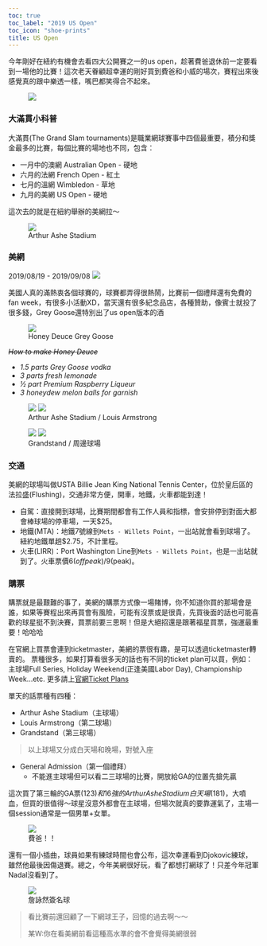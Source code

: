 ```yaml
---
toc: true
toc_label: "2019 US Open"
toc_icon: "shoe-prints"
title: US Open
---
```


今年剛好在紐約有機會去看四大公開賽之一的us open，趁著費爸退休前一定要看到一場他的比賽！這次老天眷顧超幸運的剛好買到費爸和小威的場次，賽程出來後感覺真的跟中樂透一樣，嘴巴都笑得合不起來。

<figure>
    <img src="https://lh3.googleusercontent.com/FyEfLsMWZj278Sy9gsF324UbocBUIMXrqSLqRHOsU_HuxZIpnzIXUITlmuOwmJ-RySup8kmt0Xnp0DYKKA=w710-h440-rw"/>
</figure>

### 大滿貫小科普
大滿貫(The Grand Slam tournaments)是職業網球賽事中四個最重要，積分和獎金最多的比賽，每個比賽的場地也不同，包含：
- 一月中的澳網 Australian Open - 硬地
- 六月的法網 French Open - 紅土
- 七月的溫網 Wimbledon - 草地
- 九月的美網 US Open - 硬地

這次去的就是在紐約舉辦的美網拉～
<figure>
    <img src="https://lh3.googleusercontent.com/-wGlZnaLaBhxrlW_hIMPWtv60ljyRbIHmpA4guHhEaEWPBV2RVNDyx0-owa38c9UNCFgtncmMIe_ZCu0Ww=w1004-h440-rw"/>
    <figcaption>Arthur Ashe Stadium</figcaption>
</figure>


### 美網

2019/08/19 - 2019/09/08
![](https://lh3.googleusercontent.com/3NU3UkZ-EDVGVa2wtuE1ritUpE55MpVBpUZ1PRQ3CbSU5kZaEIYARhL1iJWKiAKaMPSrBH87Fk5yLlGJCg=w586-h440-rw)

美國人真的滿熱衷各個球賽的，球賽都弄得很熱鬧，比賽前一個禮拜還有免費的fan week，有很多小活動XD，當天還有很多紀念品店，各種贊助，像賓士就投了很多錢，Grey Goose還特別出了us open版本的酒
<figure class="half">
    <img src="https://lh3.googleusercontent.com/enrQNLyMB21PKXBqoXbqZigurMqWHljb_4Zh82M3L1fmRtdVNOOVVQ_neJspwlTIKMSZHVLUUToNamXIFA=w330-h440-rw"/>
    <figcaption>Honey Deuce Grey Goose</figcaption>
</figure>

*~~How to make Honey Deuce~~*

- *1.5 parts Grey Goose vodka*
- *3 parts fresh lemonade*
- *½ part Premium Raspberry Liqueur*
- *3 honeydew melon balls for garnish*

<figure class="half">
    <img src="https://lh3.googleusercontent.com/djkyQCFN6cPun7aWkzvQtLAxpx294MMsFpCB_-NB9Bkb7WV9SSDS0r71aFoOSL-Eh_iXcX0ljwMKVFBfDg=w586-h440-rw"/>
    <img src="https://lh3.googleusercontent.com/0CNNwSHzjzU6R4ddVlyjX1nAp5Z5QfXPR-qGHXLIgjeWaNqeKW6cyvozgZKzIEjL0vFnyudTmvErrIR-zg=w586-h440-rw"/>
    <figcaption>Arthur Ashe Stadium / Louis Armstrong </figcaption>
</figure>


<figure class="half">
    <img src="https://lh3.googleusercontent.com/Jjt4m2pINxXhei2tKwhcug3r40yvy7LiGPVWusiyWz_CWpIISNP8MBZdrlWC9xSDfnCuOdlD1cI5qVLg3Q=w586-h440-rw"/>
    <img src="https://lh3.googleusercontent.com/lp1vACIGnLGqlISlqL2aIUuPpBgZ2JWS0ujv580ZRSOtVOhIkNzHG8hQ-TvtG52JKO_QwrZrXcSm-hHYwg=w586-h440-rw"/>
    <figcaption>Grandstand / 周邊球場</figcaption>
</figure>

### 交通

美網的球場叫做USTA Billie Jean King National Tennis Center，位於皇后區的法拉盛(Flushing)，交通非常方便，開車，地鐵，火車都能到達！

- 自駕：直接開到球場，比賽期間都會有工作人員和指標，會安排停到對面大都會棒球場的停車場，一天$25。
- 地鐵(MTA)：地鐵7號線到`Mets - Willets Point`，一出站就會看到球場了。紐約地鐵單趟$2.75，不計里程。
- 火車(LIRR)：Port Washington Line到`Mets - Willets Point`，也是一出站就到了。火車票價$6(off peak)/$9(peak)。

### 購票
購票就是最艱難的事了，美網的購票方式像一場賭博，你不知道你買的那場會是誰，如果等賽程出來再買會有風險，可能有沒票或是很貴，先買後面的話也可能喜歡的球星挺不到決賽，買票前要三思啊！但是大絕招還是跟著福星買票，強運最重要！哈哈哈

在官網上買票會連到ticketmaster，美網的票很有趣，是可以透過ticketmaster轉賣的。
票種很多，如果打算看很多天的話也有不同的ticket plan可以買，例如：主球場Full Series, Holiday Weekend(正逢美國Labor Day), Championship Week...etc. 更多請上[官網Ticket Plans](https://www.usopen.org/en_US/tickets/ticket_plans.html)

單天的話票種有四種：
- Arthur Ashe Stadium（主球場）
- Louis Armstrong（第二球場）
- Grandstand（第三球場）

> 以上球場又分成白天場和晚場，對號入座

- General Admission（第一個禮拜）
    - 不能進主球場但可以看二三球場的比賽，開放給GA的位置先搶先贏

這次買了第三輪的GA票($123)和16強的Arthur Ashe Stadium白天場($181)，大噴血，但買的很值得～球星沒意外都會在主球場，但場次就真的要靠運氣了，主場一個session通常是一個男單+女單。

<figure class="half">
    <img src="https://lh3.googleusercontent.com/fu6ZKHjUe8UPnwn83c8pBuMKkbTJDZlQ5GMtkwtSwxqDJERVxiuW4oJN9KcEiif5KmdV9NQs3CNszLIFAA=w330-h440-rw" />
    <figcaption>費爸！！</figcaption>
</figure>

還有一個小插曲，球員如果有練球時間也會公布，這次幸運看到Djokovic練球，雖然他最後因傷退賽。總之，今年美網很好玩，看了都想打網球了！只差今年冠軍Nadal沒看到了。

<figure class="half">
    <img src="https://lh3.googleusercontent.com/WSTWwddkH0_GCgAPF5kC9wH1E98s6VKfOhHn2n5t0sB4KIN5WAOll9F-hFQGS-7xzo7iJnspSW4imV9szQ=w330-h440-rw"/>
    <figcaption>詹詠然簽名球</figcaption>
</figure>

> 看比賽前還回顧了一下網球王子，回憶的過去啊～～
>
> 某W:你在看美網前看這種高水準的會不會覺得美網很弱
